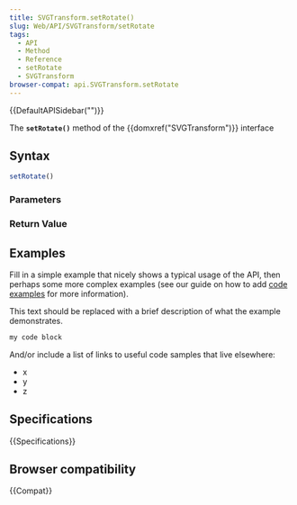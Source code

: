```yaml
---
title: SVGTransform.setRotate()
slug: Web/API/SVGTransform/setRotate
tags:
  - API
  - Method
  - Reference
  - setRotate
  - SVGTransform
browser-compat: api.SVGTransform.setRotate
---
```

{{DefaultAPISidebar("")}}

The **`setRotate()`** method of the {{domxref("SVGTransform")}} interface 

## Syntax

```js
setRotate()
```

### Parameters



### Return Value



## Examples

Fill in a simple example that nicely shows a typical usage of the API, then perhaps some more complex examples (see our guide on how to add [code examples](/en-US/docs/MDN/Contribute/Structures/Code_examples) for more information).

This text should be replaced with a brief description of what the example demonstrates.

```js
my code block
```

And/or include a list of links to useful code samples that live elsewhere:

*   x
*   y
*   z

## Specifications

{{Specifications}}

## Browser compatibility

{{Compat}}

